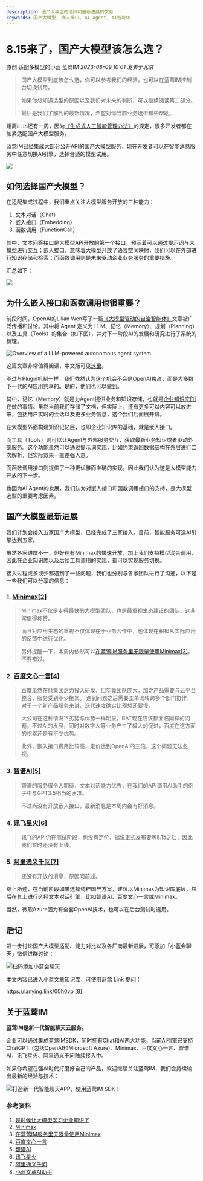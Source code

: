 ```yaml
---
description: 国产大模型的选择和最新进展的文章
keywords: 国产大模型, 嵌入接口, AI Agent, AI智能体
---
```

# 8.15来了，国产大模型该怎么选？

原创 适配多模型的小蓝 蓝莺IM _2023-08-09 10:01_ _发表于北京_

> 国产大模型到底该怎么选，你可以参考我们的经验，也可以在蓝莺IM控制台切换试用。
> 
> 如果你想知道选型的原因以及我们对未来的判断，可以继续阅读第二部分。
> 
> 最后是我们了解到的最新情况，希望对你当前业务选型有些帮助。

距离`8.15`还有一周，因为[《生成式人工智能管理办法》](https://mp.weixin.qq.com/s?__biz=MzAwMjU0MjIyNw==&mid=2651451323&idx=2&sn=0552bbe243af3d97c2bb79c571da52ec&scene=21#wechat_redirect)的规定，很多开发者都在加紧适配国产大模型服务。

蓝莺IM已经集成大部分公开API的国产大模型服务，现在开发者可以在智能消息服务中任意切换AI引擎，选择合适的模型试用。

![](../assets/articles/autogen-40dfa0321a746cf7e1cfcb775dbbc9aa3b2bf18f5036c0f9ef26c120a030edc6.jpeg)

## 如何选择国产大模型？

在适配集成过程中，我们重点关注大模型服务开放的三种能力：

1. 文本对话（Chat）
2. 嵌入接口（Embedding）
3. 函数调用（FunctionCall）

其中，文本问答接口是大模型API开放的第一个接口，预示着可以通过提示词与大模型进行交互；嵌入接口，意味着大模型开放了语言空间映射，我们可以在外部进行知识存储和检索；而函数调用则是未来驱动企业业务服务的重要措施。

汇总如下：

![](../assets/articles/autogen-eaf9a7b696cc3d585c788a74ba68967081d161d496e081416cb2c4ff4d7bb34b.png)

## 为什么嵌入接口和函数调用也很重要？

前段时间，OpenAI的Lilian Wen写了一篇[《大模型驱动的自治智能体》](https://mp.weixin.qq.com/s?__biz=MzAwMjU0MjIyNw==&mid=2651451323&idx=2&sn=0552bbe243af3d97c2bb79c571da52ec&scene=21#wechat_redirect)文章被广泛传播和讨论。其中将 Agent 定义为 LLM、记忆（Memory）、规划（Planning）以及工具（Tools）的集合（如下图），并对下一阶段AI的发展和研究进行了系统的梳理。

![Overview of a LLM-powered autonomous agent system.](../assets/articles/autogen-de6d53930f7b28b8b0aa708023f0271f83f4ef785bcc861f72bb77abda03e717.png)

这篇文章非常值得阅读，中文版可见[这里](https://mp.weixin.qq.com/s?__biz=Mzg2OTY0MDk0NQ==&mid=2247502724&idx=1&sn=3d3eea620abbb46f09dc3b7440ac36be&scene=21#wechat_redirect)。

不过与Plugin机制一样，我们依然认为这个机会不会是OpenAI独占，而是大多数下一代的AI应用共享的。是的，他们也可以做到。

其中，记忆（Memory）就是为Agent提供业务和知识存储，也就是[企业知识库\[1\]](https://docs.lanyingim.com/articles/product-and-technologies/It-is-time-to-make-LLM-learn-enterprise-knowledge.html)在做的事情。虽然当前我们存储了文档，但实际上，还有更多可以内容可以放进来，包括用户实时的会话以及更多业务信息，这个我们后面展开讲。

在大模型外面构建知识记忆层，也即企业知识库的基础，就是嵌入接口。

而工具（Tools）则可以让Agent与外部服务交互，获取最新业务知识或者驱动外部服务。这个功能虽然可以通过提示词实现，比如约束返回数据结构在外层进行二次解析，但实际效果一直差强人意。

而函数调用接口则提供了一种更优雅而准确的实现，因此我们认为这是大模型能力开放的下一步。

也因为AI Agent的发展，我们认为对嵌入接口和函数调用接口的支持，是大模型选型的重要考虑因素。

## 国产大模型最新进展

我们计划会接入五家国产大模型，已经完成了三家接入。目前，智能服务可选AI引擎达到五家。

虽然各家进度不一，但好在有Minimax的快速开放，加上我们支持模型混合调用，因此在企业知识库以及后续工具调用的实现，都可以实现服务切换。

接入过程或多或少都遇到了一些问题，我们也分别与各家团队进行了沟通，以下是一些我们可以分享的信息：

### 1. [Minimax\[2\]](https://api.minimax.chat/)

> Minimax不仅是走得最快的大模型团队，也是最重视生态建设的团队，这非常值得称赞。
> 
> 而且对应用生态的重视不仅体现在于业务合作中，也体现在积极从实际应用的反馈中进行优化。
> 
> 另外提醒一下，本周内依然可以[在蓝莺IM服务里无限量使用Minimax\[3\]](https://docs.lanyingim.com/articles/product-and-technologies/Start-building-your-own-slash-AI-with-multiple-models-and-presets.html)，不要错过。

### 2. [百度文心一言\[4\]](https://yiyan.baidu.com)

> 百度虽然在倾集团之力投入研发，但毕竟团队庞大，加之产品需要与云平台整合，服务受到不少拖累。 遇到问题之后需要工单流转跨多个部门协作，对于一个新产品服务来讲，迭代速度确实比预想还要慢。
> 
> 大公司在这种情况下劣势与优势一样明显，BAT现在应该都面临同样的问题。不过AI的发展，同时对数字人等业务产生了极大的促进，百度在这方面的积累还是有不少优势。
> 
> 此外，嵌入接口费用比较高，定价达到OpenAI的三倍，这个问题无法忽视。

### 3. [智谱AI\[5\]](https://open.bigmodel.cn)

> 智谱的服务很令人期待，文本对话能力优秀，在我们的API调用AI助手的例子中与GPT3.5相当的水准。
> 
> 不过尚没有开放嵌入接口，最新消息是本周内会有好消息。

### 4. [讯飞星火\[6\]](https://xinghuo.xfyun.cn)

> 讯飞的API仍在测试阶段，也没有定价，据说正式发布要等8.15之后，因此我们暂时还没有上线。

### 5. [阿里通义千问\[7\]](https://tongyi.aliyun.com)

> 还没有开放的消息，原因同前述。

综上所述，在当前阶段如果选择纯粹国产方案，建议以Minimax为知识库底层，然后在其上进行选择文本对话引擎，比如智谱AI、百度文心一言或Minimax。

当然，微软Azure因为有全套OpenAI技术，也可以在后台测试时选用。

## 后记

进一步讨论国产大模型适配、能力对比以及各厂商最新进展，可添加「小蓝会聊天」微信进群讨论：

![扫码添加小蓝会聊天](../assets/articles/autogen-5d8b60effd72306cf5e0fbd4c1eda8269dd75bcde3679710d310f6541420ffb1.png)

本文内容已进入小蓝文章知识库，可使用蓝莺 Link 提问：

[https://lanying.link/00h0vp \[8\]](https://lanying.link/00h0vp)

## 关于蓝莺IM

**蓝莺IM是新一代智能聊天云服务。**

企业可以通过集成蓝莺IMSDK，同时拥有Chat和AI两大功能，当前AI引擎已支持ChatGPT（包括OpenAI和Microsoft Azure)、Minimax、百度文心一言、智谱AI，讯飞星火、阿里通义千问陆续接入中。

如果你希望在强AI时代打磨好自己的产品，欢迎继续关注蓝莺IM，我们会持续输出最新的经验与技术：

![打造新一代智能聊天APP，使用蓝莺IM SDK！](../assets/articles/autogen-7aa69a076157dc20defae405d39298a1be9d210b5b2a5aa5218ad2ecd72c0a06.jpeg)

### 参考资料

1. [是时候让大模型学习企业知识了](https://docs.lanyingim.com/articles/product-and-technologies/It-is-time-to-make-LLM-learn-enterprise-knowledge.html)
2. [Minimax](https://api.minimax.chat/)
3. [在蓝莺IM服务里无限量使用Minimax](https://docs.lanyingim.com/articles/product-and-technologies/Start-building-your-own-slash-AI-with-multiple-models-and-presets.html)
4. [百度文心一言](https://yiyan.baidu.com)
5. [智谱AI](https://open.bigmodel.cn)
6. [讯飞星火](https://xinghuo.xfyun.cn)
7. [阿里通义千问](https://tongyi.aliyun.com)
8. [小蓝文章AI助手](https://lanying.link/00h0vp)